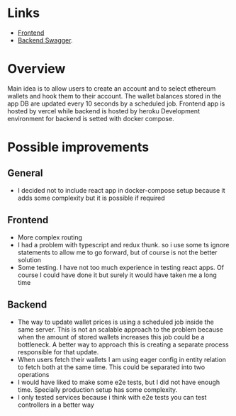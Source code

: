 # Links 

- [Frontend](https://digital-wallet-dashboard.vercel.app/)
- [Backend Swagger](https://digital-wallet-challenge.herokuapp.com/api). 

# Overview

Main idea is to allow users to create an account and to select ethereum wallets and hook them to their account. The wallet balances
stored in the app DB are updated every 10 seconds by a scheduled job. 
Frontend app is hosted by vercel while backend is hosted by heroku
Development environment for backend is setted with docker compose. 

# Possible improvements

## General

- I decided not to include react app in docker-compose setup because it adds some complexity but it is possible if required

## Frontend
- More complex routing 
- I had a problem with typescript and redux thunk. so i use some ts ignore statements to allow me to go forward, but of course is not the better 
solution
- Some testing. I have not too much experience in testing react apps. Of course I could have done it but surely it would have taken me a long time

## Backend

- The way to update wallet prices is using a scheduled job inside the same server. This is not an scalable approach 
to the problem because when the amount of stored wallets increases this job could be a bottleneck. A better way to approach
this is creating a separate process responsible for that update. 
- When users fetch their wallets I am using eager config in entity relation to fetch both at the same time. This could be 
separated into two operations
- I would have liked to make some e2e tests, but I did not have enough time. Specially production setup has some complexity.
- I only tested services because i think with e2e tests you can test controllers in a better way
